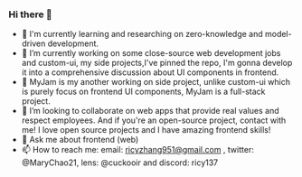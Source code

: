 ### Hi there 👋

<!--
**Ricy137/Ricy137** is a ✨ _special_ ✨ repository because its `README.md` (this file) appears on your GitHub profile.

Here are some ideas to get you started:

- 🔭 I’m currently working on ...
- 🌱 I’m currently learning ...
- 👯 I’m looking to collaborate on ...
- 🤔 I’m looking for help with ...
- 💬 Ask me about ...
- 📫 How to reach me: ...
- 😄 Pronouns: ...
- ⚡ Fun fact: ...
-->

- 🍃 I'm currently learning and researching on zero-knowledge and model-driven development.
- 🔭 I’m currently working on some close-source web development jobs and custom-ui, my side projects,I've pinned the repo, I'm gonna develop it into a comprehensive discussion about UI components in frontend.
- 🍉 MyJam is my another working on side project, unlike custom-ui which is purely focus on frontend UI components, MyJam is a full-stack project.
- 👯 I’m looking to collaborate on web apps that provide real values and respect employees. And if you're an open-source project, contact with me! I love open source projects and I have amazing frontend skills!
- 💬 Ask me about frontend (web)
- 📫 How to reach me: email: ricyzhang951@gmail.com , twitter: @MaryChao21, lens: @cuckooir and discord: ricy137
